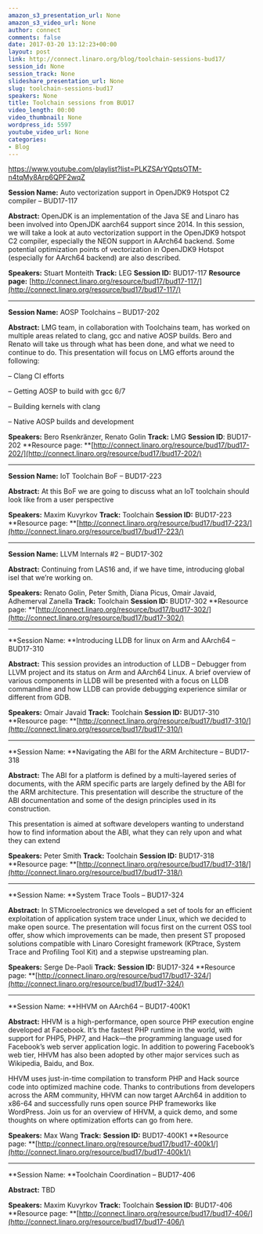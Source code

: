 ```yaml
---
amazon_s3_presentation_url: None
amazon_s3_video_url: None
author: connect
comments: false
date: 2017-03-20 13:12:23+00:00
layout: post
link: http://connect.linaro.org/blog/toolchain-sessions-bud17/
session_id: None
session_track: None
slideshare_presentation_url: None
slug: toolchain-sessions-bud17
speakers: None
title: Toolchain sessions from BUD17
video_length: 00:00
video_thumbnail: None
wordpress_id: 5597
youtube_video_url: None
categories:
- Blog
---
```


https://www.youtube.com/playlist?list=PLKZSArYQptsOTM-n4tqMy8Arp6QPF2wqZ

**Session Name:** Auto vectorization support in OpenJDK9 Hotspot C2 compiler – BUD17-117

**Abstract:**
OpenJDK is an implementation of the Java SE and Linaro has been involved into OpenJDK aarch64 support since 2014. In this session, we will take a look at auto vectorization support in the OpenJDK9 hotspot C2 compiler, especially the NEON support in AArch64 backend. Some potential optimization points of vectorization in OpenJDK9 Hotspot (especially for AArch64 backend) are also described.

**Speakers:** Stuart Monteith
**Track:** LEG
**Session ID:** BUD17-117
**Resource page:** [http://connect.linaro.org/resource/bud17/bud17-117/](http://connect.linaro.org/resource/bud17/bud17-117/)



* * *



**Session Name:** AOSP Toolchains – BUD17-202

**Abstract:**
LMG team, in collaboration with Toolchains team, has worked on multiple areas related to clang, gcc and native AOSP builds. Bero and Renato will take us through what has been done, and what we need to continue to do. This presentation will focus on LMG efforts around the following:

– Clang CI efforts

– Getting AOSP to build with gcc 6/7

– Building kernels with clang

– Native AOSP builds and development

**Speakers:** Bero Rsenkränzer, Renato Golin
**Track:** LMG
**Session ID**: BUD17-202
**Resource page: **[http://connect.linaro.org/resource/bud17/bud17-202/](http://connect.linaro.org/resource/bud17/bud17-202/)



* * *



**Session Name:** IoT Toolchain BoF – BUD17-223

**Abstract:**
At this BoF we are going to discuss what an IoT toolchain should look like from a user perspective

**Speakers:** Maxim Kuvyrkov
**Track:** Toolchain
**Session ID:** BUD17-223
**Resource page: **[http://connect.linaro.org/resource/bud17/bud17-223/](http://connect.linaro.org/resource/bud17/bud17-223/)



* * *



**Session Name:** LLVM Internals #2 – BUD17-302

**Abstract:**
Continuing from LAS16 and, if we have time, introducing global isel that we’re working on.

**Speakers:** Renato Golin, Peter Smith, Diana Picus, Omair Javaid, Adhemerval Zanella
**Track:** Toolchain
**Session ID:** BUD17-302
**Resource page: **[http://connect.linaro.org/resource/bud17/bud17-302/](http://connect.linaro.org/resource/bud17/bud17-302/)



* * *



**Session Name: **Introducing LLDB for linux on Arm and AArch64 – BUD17-310

**Abstract:**
This session provides an introduction of LLDB – Debugger from LLVM project and its status on Arm and AArch64 Linux. A brief overview of various components in LLDB will be presented with a focus on LLDB commandline and how LLDB can provide debugging experience similar or different from GDB.

**Speakers:** Omair Javaid
**Track:** Toolchain
**Session ID:** BUD17-310
**Resource page: **[http://connect.linaro.org/resource/bud17/bud17-310/](http://connect.linaro.org/resource/bud17/bud17-310/)



* * *



**Session Name: **Navigating the ABI for the ARM Architecture – BUD17-318

**Abstract:**
The ABI for a platform is defined by a multi-layered series of documents, with the ARM specific parts are largely defined by the ABI for the ARM architecture. This presentation will describe the structure of the ABI documentation and some of the design principles used in its construction.

This presentation is aimed at software developers wanting to understand how to find information about the ABI, what they can rely upon and what they can extend

**Speakers:** Peter Smith
**Track:** Toolchain
**Session ID:** BUD17-318
**Resource page: **[http://connect.linaro.org/resource/bud17/bud17-318/](http://connect.linaro.org/resource/bud17/bud17-318/)



* * *



**Session Name: **System Trace Tools – BUD17-324

**Abstract:**
In STMicroelectronics we developed a set of tools for an efficient exploitation of application system trace under Linux, which we decided to make open source. The presentation will focus first on the current OSS tool offer, show which improvements can be made, then present ST proposed solutions compatible with Linaro Coresight framework (KPtrace, System Trace and Profiling Tool Kit) and a stepwise upstreaming plan.

**Speakers:** Serge De-Paoli
**Track:**
**Session ID:** BUD17-324
**Resource page: **[http://connect.linaro.org/resource/bud17/bud17-324/](http://connect.linaro.org/resource/bud17/bud17-324/)



* * *



**Session Name: **HHVM on AArch64 – BUD17-400K1

**Abstract:**
HHVM is a high-performance, open source PHP execution engine developed at Facebook. It’s the fastest PHP runtime in the world, with support for PHP5, PHP7, and Hack—the programming language used for Facebook’s web server application logic. In addition to powering Facebook’s web tier, HHVM has also been adopted by other major services such as Wikipedia, Baidu, and Box.

HHVM uses just-in-time compilation to transform PHP and Hack source code into optimized machine code. Thanks to contributions from developers across the ARM community, HHVM can now target AArch64 in addition to x86-64 and successfully runs open source PHP frameworks like WordPress. Join us for an overview of HHVM, a quick demo, and some thoughts on where optimization efforts can go from here.

**Speakers:** Max Wang
**Track:**
**Session ID:** BUD17-400K1
**Resource page: **[http://connect.linaro.org/resource/bud17/bud17-400k1/](http://connect.linaro.org/resource/bud17/bud17-400k1/)



* * *



**Session Name: **Toolchain Coordination – BUD17-406

**Abstract:**
TBD

**Speakers:** Maxim Kuvyrkov
**Track:** Toolchain
**Session ID:** BUD17-406
**Resource page: **[http://connect.linaro.org/resource/bud17/bud17-406/](http://connect.linaro.org/resource/bud17/bud17-406/)
